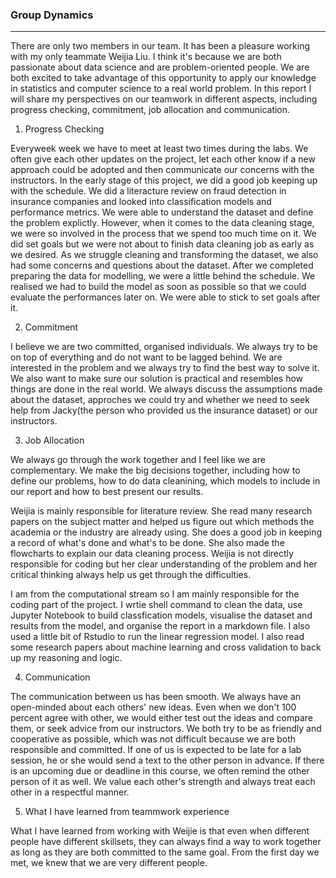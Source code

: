 
### Group Dynamics 

*****

There are only two members in our team. It has been a pleasure working with my only teammate Weijia Liu. I think it's because we are both passionate about data science and are problem-oriented people. We are both excited to take advantage of this opportunity to apply our knowledge in statistics and computer science to a real world problem. In this report I will share my perspectives on our teamwork
in different aspects, including progress checking, commitment, job allocation and communication. 

1. Progress Checking

Everyweek week we have to meet at least two times during the labs. We often give each other updates on the project, let each other know if a new approach could be adopted and then communicate our concerns with the instructors. In the early stage of this project, we did a good job keeping up with the schedule. We did a literacture review on fraud detection in insurance companies and looked into classification models and performance metrics. We were able to understand the dataset and define the problem explictly. However, when it comes to the data cleaning stage, we were so involved in the process that we spend too much time on it. We did set goals but we were not about to finish data cleaning job as early as we desired. As we struggle cleaning and transforming the dataset, we also had some concerns and questions about the dataset. After we completed preparing the data for modelling, we were a little behind the schedule. We realised we had to build the model as soon as possible so that we could evaluate the performances later on. We were able to stick to set goals after it.

2. Commitment

I believe we are two committed, organised individuals. We always try to be on top of everything and do not want to be lagged behind. We are interested in the problem and we always try to find the best way to solve it. We also want to make sure our solution is practical and resembles how things are done in the real world. We always discuss the assumptions made about the dataset, approches we could try and whether we need to seek help from Jacky(the person who provided us the insurance dataset) or our instructors. 


3. Job Allocation

We always go through the work together and I feel like we are complementary. We make the big decisions together, including how to define our problems, how to do data cleanining, which models to include in our report and how to best present our results. 

Weijia is mainly responsible for literature review. She read many research papers on the subject matter and helped us figure out which methods the academia or the industry are already using. She does a good job in keeping a record of what's done and what's to be done. She also made the flowcharts to explain our data cleaning process. Weijia is not directly responsible for coding but her clear understanding of the problem and her critical thinking always help us get through the difficulties.

I am from the computational stream so I am mainly responsible for the coding part of the project. I wrtie shell command to clean the data, use Jupyter Notebook to build classfication models, visualise the dataset and results from the model, and organise the report in a markdown file. I also used a little bit of Rstudio to run the linear regression model. I also read some research papers about machine learning and cross validation to back up my reasoning and logic.

4. Communication

The communication between us has been smooth. We always have an open-minded about each others' new ideas. Even when we don't 100 percent agree with other, we would either test out the ideas and compare them, or seek advice from our instructors. We both try to be as friendly and cooperative as possible, which was not difficult because we are both responsible and committed. If one of us is expected to be late for a lab session, he or she would send a text to the other person in advance. If there is an upcoming due or deadline in this course, we often remind the other person of it as well. We value each other's strength and always treat each other in a respectful manner. 

5. What I have learned from teammwork experience

What I have learned from working with Weijie is that even when different people have different skillsets, they can always find a way to work together as long as they are both committed to the same goal. From the first day we met, we knew that we are very different people. 

